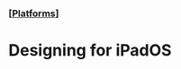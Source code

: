 ### [[Platforms](./translated-human-interface-guidelines-markdown/platforms.md)]  
  
# **Designing for iPadOS**  

